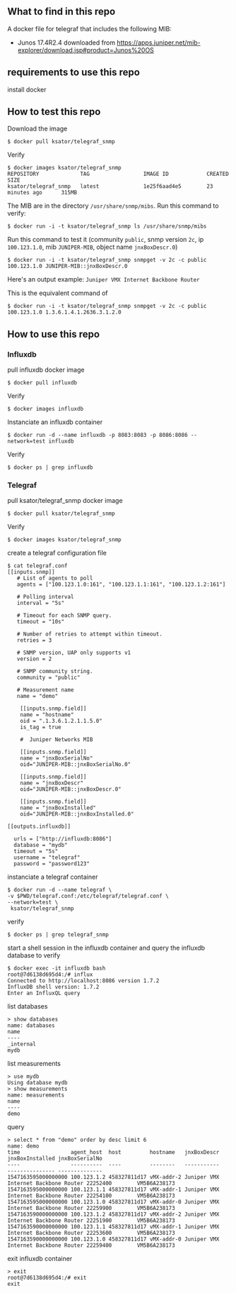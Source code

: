 ## What to find in this repo

A docker file for telegraf that includes the following MIB: 
- Junos 17.4R2.4 downloaded from https://apps.juniper.net/mib-explorer/download.jsp#product=Junos%20OS 

## requirements to use this repo

install docker


## How to test this repo

Download the image
```
$ docker pull ksator/telegraf_snmp
```
Verify
```
$ docker images ksator/telegraf_snmp
REPOSITORY             TAG                 IMAGE ID            CREATED             SIZE
ksator/telegraf_snmp   latest              1e25f6aad4e5        23 minutes ago      315MB
```
The MIB are in the directory `/usr/share/snmp/mibs`. Run this command to verify: 
```
$ docker run -i -t ksator/telegraf_snmp ls /usr/share/snmp/mibs
```
Run this command to test it (community `public`, snmp version `2c`, ip `100.123.1.0`, mib `JUNIPER-MIB`, object name `jnxBoxDescr.0`)
```
$ docker run -i -t ksator/telegraf_snmp snmpget -v 2c -c public 100.123.1.0 JUNIPER-MIB::jnxBoxDescr.0
```
Here's an output example: `Juniper VMX Internet Backbone Router`

This is the equivalent command of
```
$ docker run -i -t ksator/telegraf_snmp snmpget -v 2c -c public 100.123.1.0 1.3.6.1.4.1.2636.3.1.2.0
```

## How to use this repo

### Influxdb

pull influxdb docker image 
```
$ docker pull influxdb
```
Verify
```
$ docker images influxdb
```
Instanciate an influxdb container
```
$ docker run -d --name influxdb -p 8083:8083 -p 8086:8086 --network=test influxdb 
```
Verify
```
$ docker ps | grep influxdb
```
### Telegraf

pull ksator/telegraf_snmp docker image 
```
$ docker pull ksator/telegraf_snmp
```
Verify
```
$ docker images ksator/telegraf_snmp
```
create a telegraf configuration file 

```
$ cat telegraf.conf
[[inputs.snmp]]
   # List of agents to poll
   agents = ["100.123.1.0:161", "100.123.1.1:161", "100.123.1.2:161"]

   # Polling interval
   interval = "5s"

   # Timeout for each SNMP query.
   timeout = "10s"

   # Number of retries to attempt within timeout.
   retries = 3

   # SNMP version, UAP only supports v1
   version = 2

   # SNMP community string.
   community = "public"

   # Measurement name
   name = "demo"

    [[inputs.snmp.field]]
    name = "hostname"
    oid = ".1.3.6.1.2.1.1.5.0"
    is_tag = true

    #  Juniper Networks MIB

    [[inputs.snmp.field]]
    name = "jnxBoxSerialNo"
    oid="JUNIPER-MIB::jnxBoxSerialNo.0"

    [[inputs.snmp.field]]
    name = "jnxBoxDescr"
    oid="JUNIPER-MIB::jnxBoxDescr.0"

    [[inputs.snmp.field]]
    name = "jnxBoxInstalled"
    oid="JUNIPER-MIB::jnxBoxInstalled.0"

[[outputs.influxdb]]

  urls = ["http://influxdb:8086"]
  database = "mydb"
  timeout = "5s"
  username = "telegraf"
  password = "password123"

```
instanciate a telegraf container
```
$ docker run -d --name telegraf \
-v $PWD/telegraf.conf:/etc/telegraf/telegraf.conf \
--network=test \
 ksator/telegraf_snmp 
```
verify
```
$ docker ps | grep telegraf_snmp
```

start a shell session in the influxdb container and query the influxdb database to verify

```
$ docker exec -it influxdb bash
root@7d6138d695d4:/# influx
Connected to http://localhost:8086 version 1.7.2
InfluxDB shell version: 1.7.2
Enter an InfluxQL query
```
list databases
```
> show databases
name: databases
name
----
_internal
mydb
```
list measurements
```
> use mydb
Using database mydb
> show measurements
name: measurements
name
----
demo
```
query
```
> select * from "demo" order by desc limit 6
name: demo
time                agent_host  host         hostname   jnxBoxDescr                          jnxBoxInstalled jnxBoxSerialNo
----                ----------  ----         --------   -----------                          --------------- --------------
1547163595000000000 100.123.1.2 458327811d17 vMX-addr-2 Juniper VMX Internet Backbone Router 22252400        VM5B6A238173
1547163595000000000 100.123.1.1 458327811d17 vMX-addr-1 Juniper VMX Internet Backbone Router 22254100        VM5B6A238173
1547163595000000000 100.123.1.0 458327811d17 vMX-addr-0 Juniper VMX Internet Backbone Router 22259900        VM5B6A238173
1547163590000000000 100.123.1.2 458327811d17 vMX-addr-2 Juniper VMX Internet Backbone Router 22251900        VM5B6A238173
1547163590000000000 100.123.1.1 458327811d17 vMX-addr-1 Juniper VMX Internet Backbone Router 22253600        VM5B6A238173
1547163590000000000 100.123.1.0 458327811d17 vMX-addr-0 Juniper VMX Internet Backbone Router 22259400        VM5B6A238173
```
exit influxdb container
```
> exit
root@7d6138d695d4:/# exit
exit
```
